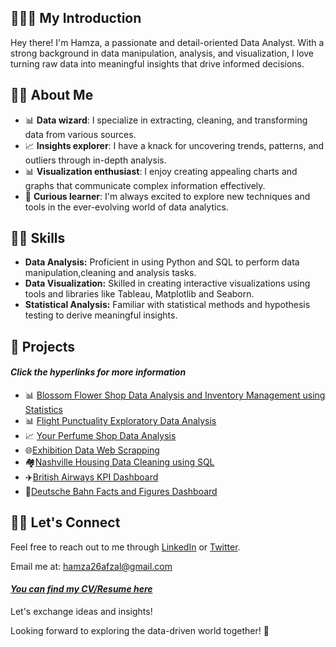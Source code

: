 ## 🙋🏻‍♂️ My Introduction 

Hey there! I'm Hamza, a passionate and detail-oriented Data Analyst. With a strong background in data manipulation, analysis, and visualization, I love turning raw data into meaningful insights that drive informed decisions.

## 👋🏻 About Me 

- 📊 **Data wizard**: I specialize in extracting, cleaning, and transforming data from various sources.
- 📈 **Insights explorer**: I have a knack for uncovering trends, patterns, and outliers through in-depth analysis.
- 📊 **Visualization enthusiast**: I enjoy creating appealing charts and graphs that communicate complex information effectively.
- 🧠 **Curious learner**: I'm always excited to explore new techniques and tools in the ever-evolving world of data analytics.

## 💪🏻 Skills 

- **Data Analysis:** Proficient in using Python and SQL to perform data manipulation,cleaning and analysis tasks.
- **Data Visualization:** Skilled in creating interactive visualizations using tools and libraries like Tableau, Matplotlib and Seaborn.
- **Statistical Analysis:** Familiar with statistical methods and hypothesis testing to derive meaningful insights.

## 📂 Projects
#### *Click the hyperlinks for more information*
- 📊 [Blossom Flower Shop Data Analysis and Inventory Management using Statistics](https://github.com/hamzaafzalv/Blossom_Flower_Shop)
- 📊 [Flight Punctuality Exploratory Data Analysis](https://github.com/hamzaafzalv/Flight_Punctuality_EDA)
- 📈 [Your Perfume Shop Data Analysis](https://github.com/hamzaafzalv/your_perfume_shop)
- 🌐[Exhibition Data Web Scrapping](https://github.com/hamzaafzalv/Exhibition_Web_Scrapping)
- 🏘️[Nashville Housing Data Cleaning using SQL](https://github.com/hamzaafzalv/SQL_Data_Cleaning_Nashville_Housing)
- ✈️[British Airways KPI Dashboard](https://github.com/hamzaafzalv/British_Airways_KPI_Dashboard)
- 🚅[Deutsche Bahn Facts and Figures Dashboard](https://github.com/hamzaafzalv/Deutsche_Bahn_Dashboard)

## 🤝🏻 Let's Connect
Feel free to reach out to me through [LinkedIn](https://www.linkedin.com/in/hamzaafzalv/) or [Twitter](https://twitter.com/hamzaav1).

Email me at: hamza26afzal@gmail.com

#### *[You can find my CV/Resume here](https://drive.google.com/file/d/1leCbtl5WmBdL8472A8VCjgvPLnRWtebd/view?usp=sharing)*
Let's exchange ideas and insights!

Looking forward to exploring the data-driven world together! 🚀
